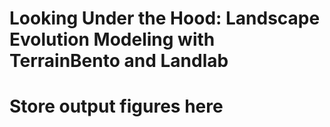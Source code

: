 # Looking Under the Hood: Landscape Evolution Modeling with TerrainBento and Landlab
# Store output figures here
